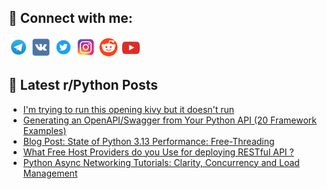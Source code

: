 ## 🔎 Connect with me:
[<img src="https://github.com/bullbesh/bullbesh/blob/main/images/Telegram.png" width="32" height="32" />](https://t.me/bullbesh)
[<img src="https://github.com/bullbesh/bullbesh/blob/main/images/VK.png" width="32" height="32" />](https://vk.com/bullbesh)
[<img src="https://github.com/bullbesh/bullbesh/blob/main/images/Twitter.png" width="32" height="32" />](https://twitter.com/bullbesh1)
[<img src="https://github.com/bullbesh/bullbesh/blob/main/images/Instagram.png" width="32" height="32" />](https://www.instagram.com/bullbesh)
[<img src="https://github.com/bullbesh/bullbesh/blob/main/images/Reddit.png" width="32" height="32" />](https://www.reddit.com/user/bullbesh)
[<img src="https://github.com/bullbesh/bullbesh/blob/main/images/YouTube.png" width="32" height="32" />](https://www.youtube.com/channel/UCtfjRs6uzgq5mfm8S06WTcg)

## 📕 Latest r/Python Posts
<!-- BLOG-POST-LIST:START -->
- [I&#39;m trying to run this opening kivy but it doesn&#39;t run](https://www.reddit.com/r/Python/comments/1gkcve1/im_trying_to_run_this_opening_kivy_but_it_doesnt/)
- [Generating an OpenAPI/Swagger from Your Python API &lpar;20 Framework Examples&rpar;](https://www.reddit.com/r/Python/comments/1gkc80v/generating_an_openapiswagger_from_your_python_api/)
- [Blog Post: State of Python 3.13 Performance: Free-Threading](https://www.reddit.com/r/Python/comments/1gk6azd/blog_post_state_of_python_313_performance/)
- [What Free Host Providers do you Use for deploying RESTful API ?](https://www.reddit.com/r/Python/comments/1gk5ayh/what_free_host_providers_do_you_use_for_deploying/)
- [Python Async Networking Tutorials: Clarity, Concurrency and Load Management](https://www.reddit.com/r/Python/comments/1gjv650/python_async_networking_tutorials_clarity/)
<!-- BLOG-POST-LIST:END -->
